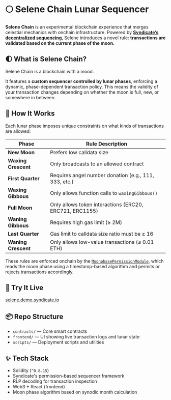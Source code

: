 # 🌕 Selene Chain Lunar Sequencer

**Selene Chain** is an experimental blockchain experience that merges celestial mechanics with onchain infrastructure. Powered by **[Syndicate’s decentralized sequencing](https://syndicate.io/)**, Selene introduces a novel rule: **transactions are validated based on the current phase of the moon.**

## 🌓 What is Selene Chain?

Selene Chain is a blockchain with a mood.

It features a **custom sequencer controlled by lunar phases**, enforcing a dynamic, phase-dependent transaction policy. This means the validity of your transaction changes depending on whether the moon is full, new, or somewhere in between.

## 🌙 How It Works

Each lunar phase imposes unique constraints on what kinds of transactions are allowed:

| Phase               | Rule Description                                        |
| ------------------- | ------------------------------------------------------- |
| **New Moon**        | Prefers low calldata size                               |
| **Waxing Crescent** | Only broadcasts to an allowed contract                  |
| **First Quarter**   | Requires angel number donation (e.g., 111, 333, etc.)   |
| **Waxing Gibbous**  | Only allows function calls to `waxingGibbous()`         |
| **Full Moon**       | Only allows token interactions (ERC20, ERC721, ERC1155) |
| **Waning Gibbous**  | Requires high gas limit (≥ 2M)                          |
| **Last Quarter**    | Gas limit to calldata size ratio must be ≥ 16           |
| **Waning Crescent** | Only allows low-value transactions (≤ 0.01 ETH)         |

These rules are enforced onchain by the [`MoonphasePermissionModule`](./contracts/MoonphasePermissionModule.sol), which reads the moon phase using a timestamp-based algorithm and permits or rejects transactions accordingly.

## 🔭 Try It Live

[selene.demo.syndicate.io](https://selene.demo.syndicate.io/)

## 📦 Repo Structure

* `contracts/` — Core smart contracts
* `frontend/` — UI showing live transaction logs and lunar state
* `scripts/` — Deployment scripts and utilities

## ✨ Tech Stack

* Solidity (`^0.8.15`)
* Syndicate's permission-based sequencer framework
* RLP decoding for transaction inspection
* Web3 + React (frontend)
* Moon phase algorithm based on synodic month calculation
